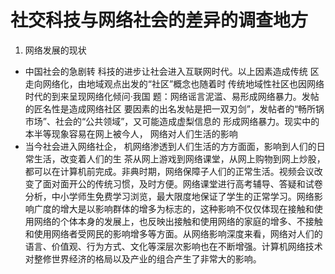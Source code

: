 # 社交科技与网络社会的差异的调查地方  
1. 网络发展的现状  
- 中国社会的急剧转 科技的进步让社会进入互联网时代。以上因素造成传统 区走向网络化，由地域观点出发的“社区”概念也随着时 传统地域性社区也因网络时代的到来呈现网络化倾问·我国 题：网络谣言泥滥、易形成网络暴力。发帖的匠名性是造成网络社区 要因素的出名发帖是把一双刃剑”，发帖者的“畅所锅 市场”、社会的“公共领域”，又可能造成虚梨信息的 形成网络暴力。现实中的本半等现象容易在网上被今人，
网络对人们生活的影响  
- 当今社会进入网络社企， 机网络渗透到人们生活的方方面面，影响到人们的日常生活，改变着人们的生 茶从网上游戏到网络课堂，从网上购物到网上炒股，都可以在计算机前完成。非典时期，网络保障子人们的正常生活。视频会议改变了面对面开公的传统习惯，及时方便。网络课堂进行高考辅导、答疑和试卷分析，中小学师生免费学习浏览，最大限度地保证了学生的正常学习。网络影响广度的增大是以影响群体的增多为标志的，这种影响不仅仅体现在接触和使用网络的个体本身的发展上，也反映出接触和使用网络的家庭的增多、不接触和使用网络者受网民的影响增多等方面。从网络影响深度来看，网络对人们的语言、价值观、行为方式、文化等深层次影响也在不断增强。计算机网络技术对整修世界经济的格局以及产业的组合产生了非常大的影响。
